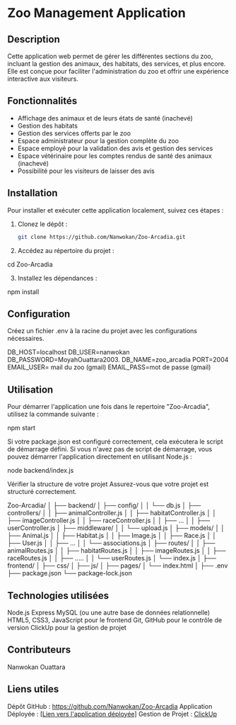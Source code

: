# Zoo Management Application

## Description
Cette application web permet de gérer les différentes sections du zoo, incluant la gestion des animaux, des habitats, des services, et plus encore. Elle est conçue pour faciliter l'administration du zoo et offrir une expérience interactive aux visiteurs.

## Fonctionnalités
- Affichage des animaux et de leurs états de santé (inachevé)
- Gestion des habitats
- Gestion des services offerts par le zoo
- Espace administrateur pour la gestion complète du zoo
- Espace employé pour la validation des avis et gestion des services
- Espace vétérinaire pour les comptes rendus de santé des animaux (inachevé)
- Possibilité pour les visiteurs de laisser des avis

## Installation
Pour installer et exécuter cette application localement, suivez ces étapes :

1. Clonez le dépôt :
   ```bash
   git clone https://github.com/Nanwokan/Zoo-Arcadia.git

2. Accédez au répertoire du projet :

cd Zoo-Arcadia

3. Installez les dépendances :

npm install

## Configuration
Créez un fichier .env à la racine du projet avec les configurations nécessaires.

DB_HOST=localhost
DB_USER=nanwokan
DB_PASSWORD=MoyahOuattara2003.
DB_NAME=zoo_arcadia
PORT=2004
EMAIL_USER= mail du zoo (gmail)
EMAIL_PASS=mot de passe (gmail)

## Utilisation
Pour démarrer l'application une fois dans le repertoire "Zoo-Arcadia", utilisez la commande suivante :

npm start

Si votre package.json est configuré correctement, cela exécutera le script de démarrage défini. Si vous n'avez pas de script de démarrage, vous pouvez démarrer l'application directement en utilisant Node.js :

node backend/index.js

Vérifier la structure de votre projet
Assurez-vous que votre projet est structuré correctement.

Zoo-Arcadia/
│
├── backend/
│   ├── config/
│   │   └── db.js
│   ├── controllers/
│   │   ├── animalController.js
│   │   ├── habitatController.js
│   │   ├── imageController.js
│   │   ├── raceController.js
│   │   ├── ...
│   │   ├── userController.js
│   ├── middleware/
│   │   └── upload.js
│   ├── models/
│   │   ├── Animal.js
│   │   ├── Habitat.js
│   │   ├── Image.js
│   │   ├── Race.js
│   │   ├── User.js
│   │   ├── ...
│   │   └── associations.js
│   ├── routes/
│   │   ├── animalRoutes.js
│   │   ├── habitatRoutes.js
│   │   ├── imageRoutes.js
│   │   ├── raceRoutes.js
│   │   ├── .....
│   │   └── userRoutes.js
│   └── index.js
│
├── frontend/
│   ├── css/
│   ├── js/
│   ├── pages/
│   └── index.html
│
├── .env
├── package.json
└── package-lock.json

## Technologies utilisées

Node.js
Express
MySQL (ou une autre base de données relationnelle)
HTML5, CSS3, JavaScript pour le frontend
Git, GitHub pour le contrôle de version
ClickUp pour la gestion de projet

## Contributeurs
Nanwokan Ouattara

## Liens utiles
Dépôt GitHub : https://github.com/Nanwokan/Zoo-Arcadia
Application Déployée : [[Lien vers l'application déployée]](https://zoo-arcadia-fgafzczp8-nanwokans-projects.vercel.app)
Gestion de Projet : [ClickUp](https://app.clickup.com/9015082414/v/s/90152702178)
